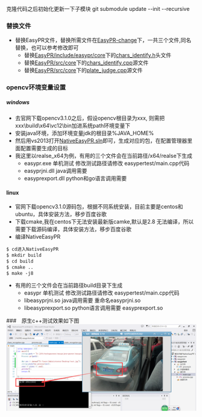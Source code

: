 克隆代码之后初始化更新一下子模块 git submodule update --init --recursive

### 替换文件
+ 替换EasyPR文件，替换所需文件在[EasyPR-change](../EasyPR-change)下，一共三个文件,同名替换，也可以参考修改即可
  + 替换[EasyPR/include/easypr/core](../EasyPR/include/easypr/core)下的[chars_identify.h](../EasyPR/include/easypr/core/chars_identify.h)头文件
  + 替换[EasyPR/src/core](../EasyPR/src/core)下的[chars_identify.cpp](../EasyPR/src/core/chars_identify.cpp)源文件
  + 替换[EasyPR/src/core](../EasyPR/src/core)下的[plate_judge.cpp](../EasyPR/src/core/plate_judge.cpp)源文件


### opencv环境变量设置
##### windows
+ 去官网下载opencv3.1.0之后，假设opencv根目录为xxx, 则需把xxx\build\x64\vc12\bin加进系统path环境变量下
+ 安装java环境，添加环境变量jdk的根目录%JAVA_HOME%
+ 然后用vs2013打开[NativeEasyPR.sln](NativeEasyPR.sln)即可，生成对应的包，在配置管理器里面配置需要生成的目标
+ 我这里以realse_x64为例，有用的三个文件会在当前路径/x64/realse下生成
    - easypr.exe 单机测试 修改测试路径请修改 easypertest/main.cpp代码
    - easyprjni.dll java调用需要
    - easyprexport.dll python和go语言调用需要

#### linux 
+ 官网下载opencv3.1.0源码包，根据不同系统安装，目前主要是centos和ubuntu，具体安装方法，移步百度谷歌
+ 下载cmake,我在centos下无法安装最新版camke,默认是2.8 无法编译，所以需要下载源码编译，具体安装方法，移步百度谷歌
+ 编译NativeEasyPR
```
$ cd进入NativeEasyPR
$ mkdir build
$ cd build
$ cmake ..
$ make -j8
```
+ 有用的三个文件会在当前路径build目录下生成
    - easypr 单机测试 修改测试路径请修改 easypertest/main.cpp代码
    - libeasyprjni.so java调用需要 重命名easyprjni.so
    - libeasyprexport.so python语言调用需要 easyprexport.so

###　原生c++测试效果如下图
![easyprtes-cpp效果图](easyprtest/shows.png)